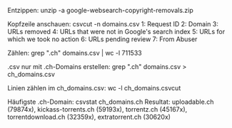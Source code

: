 Entzippen: unzip -a google-websearch-copyright-removals.zip

Kopfzeile anschauen: csvcut -n domains.csv
  1: Request ID
  2: Domain
  3: URLs removed
  4: URLs that were not in Google's search index
  5: URLs for which we took no action
  6: URLs pending review
  7: From Abuser

Zählen: grep "\.ch" domains.csv | wc -l
  711533

.csv nur mit .ch-Domains erstellen: grep "\.ch" domains.csv > ch_domains.csv

Linien zählen im ch_domains.csv: wc -l ch_domains.csvcut

Häufigste .ch-Domain: csvstat ch_domains.ch
Resultat: uploadable.ch (79874x), kickass-torrents.ch (59193x), torrentz.ch (45167x), torrentdownload.ch (32359x), extratorrent.ch (30620x)
